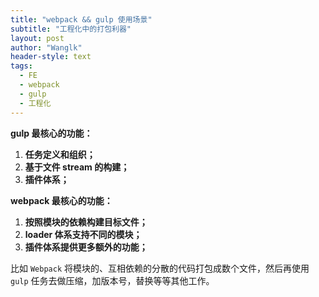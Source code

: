 ```yaml
---
title: "webpack && gulp 使用场景"
subtitle: "工程化中的打包利器"
layout: post
author: "Wanglk"
header-style: text
tags:
  - FE
  - webpack
  - gulp
  - 工程化
---
```


**gulp 最核心的功能：**

1. **任务定义和组织；**
2. **基于文件 stream 的构建；**
3. **插件体系；**

**webpack 最核心的功能：**

1. **按照模块的依赖构建目标文件；**
2. **loader 体系支持不同的模块；**
3. **插件体系提供更多额外的功能；**

比如 `Webpack` 将模块的、互相依赖的分散的代码打包成数个文件，然后再使用 `gulp` 任务去做压缩，加版本号，替换等等其他工作。
